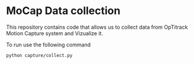 # MoCap Data collection

This repository contains code that allows us to 
collect data from OpTitrack Motion Capture system 
and Vizualize it.

To run use the following command 

```bash
python capture/collect.py
```
